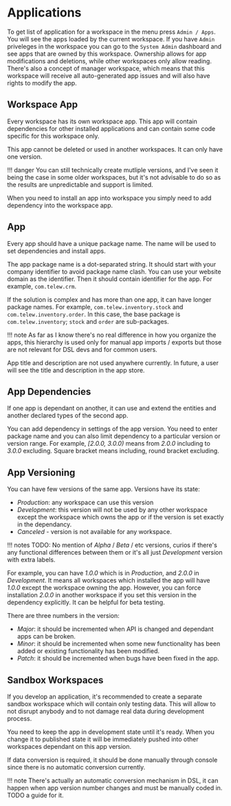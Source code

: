 # Applications

To get list of application for a workspace in the menu press `Admin / Apps`. 
You will see the apps loaded by the current workspace.
If you have `Admin` priveleges in the workspace you can go to the `System Admin` dashboard and see apps that are owned by this workspace. Ownership allows for app modifications and deletions, while other workspaces only allow reading. There's also a concept of manager workspace, which means that this workspace will receive all auto-generated app issues and will also have rights to modify the app.


## Workspace App

Every workspace has its own workspace app. This app will contain dependencies for other installed applications and can contain some code specific for this workspace only.

This app cannot be deleted or used in another workspaces. It can only have one version.

!!! danger
    You can still technically create mutliple versions, and I've seen it being the case in some older workspaces, but it's not advisable to do so as the results are unpredictable and support is limited.

When you need to install an app into workspace you simply need to add dependency into the workspace app.


## App

Every app should have a unique package name. The name will be used to set dependencies and install apps.

The app package name is a dot-separated string. It should start with your company identifier to avoid package name clash. You can use your website domain as the identifier. Then it should contain identifier for the app. For example, `com.telew.crm`.

If the solution is complex and has more than one app, it can have longer package names. For example, `com.telew.inventory.stock` and `com.telew.inventory.order`. In this case, the base package is `com.telew.inventory`; `stock` and `order` are sub-packages.

!!! note
    As far as I know there's no real difference in how you organize the apps, this hierarchy is used only for manual app imports / exports but those are not relevant for DSL devs and for common users.

App title and description are not used anywhere currently. In future, a user will see the title and description in the app store.


## App Dependencies

If one app is dependant on another, it can use and extend the entities and another declared types of the second app.

You can add dependency in settings of the app version. You need to enter package name and you can also limit dependency to a particular version or version range. For example, *[2.0.0, 3.0.0)* means from *2.0.0* including to *3.0.0* excluding. Square bracket means including, round bracket excluding.


## App Versioning

You can have few versions of the same app. Versions have its state:

- *Production*: any workspace can use this version
- *Development*: this version will not be used by any other workspace except the workspace which owns the app or if the version is set exactly in the dependancy.
- *Canceled* - version is not available for any workspace.

!!! notes
    TODO: No mention of *Alpha* / *Beta* / etc versions, curios if there's any functional differences between them or it's all just *Development* version with extra labels.

For example, you can have *1.0.0* which is in *Production*, and *2.0.0* in *Development*. It means all workspaces which installed the app will have *1.0.0* except the workspace owning the app. However, you can force installation *2.0.0* in another workspace if you set this version in the dependency explicitly. It can be helpful for beta testing.

There are three numbers in the version:

- *Major*: it should be incremented when API is changed and dependant apps can be broken.
- *Minor*: it should be incremented when some new functionality has been added or existing functionality has been modified.
- *Patch*: it should be incremented when bugs have been fixed in the app.


## Sandbox Workspaces

If you develop an application, it's recommended to create a separate sandbox workspace which will contain only testing data. This will allow to not disrupt anybody and to not damage real data during development process.

You need to keep the app in development state until it's ready. When you change it to published state it will be immediately pushed into other workspaces dependant on this app version.

If data conversion is required, it should be done manually through console since there is no automatic conversion currently.

!!! note
    There's actually an automatic conversion mechanism in DSL, it can happen when app version number changes and must be manually coded in. TODO a guide for it.
